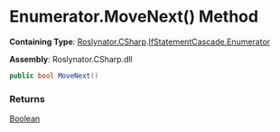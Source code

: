 # Enumerator\.MoveNext\(\) Method

**Containing Type**: [Roslynator.CSharp](../../../README.md)\.[IfStatementCascade.Enumerator](../README.md)

**Assembly**: Roslynator\.CSharp\.dll

```csharp
public bool MoveNext()
```

### Returns

[Boolean](https://docs.microsoft.com/en-us/dotnet/api/system.boolean)

